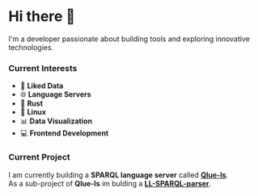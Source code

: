 # Hi there 👋  

I'm a developer passionate about building tools and exploring innovative technologies.  

### Current Interests  

- 🔗 **Liked Data**
- 🌐 **Language Servers**
- 🦀 **Rust**
- 🐧 **Linux**
- 📊 **Data Visualization**
- 💻 **Frontend Development**

### Current Project

I am currently building a **SPARQL language server** called [**Qlue-ls**](https://github.com/IoannisNezis/Qlue-ls).  
As a sub-project of **Qlue-ls** im bulding a [**LL-SPARQL-parser**](https://github.com/IoannisNezis/ll-sparql-parser).
